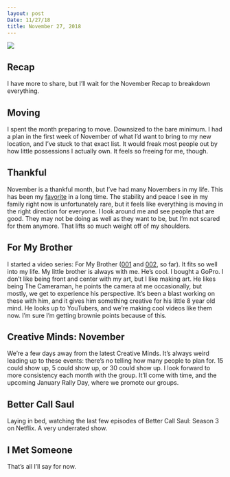 ```yaml
---
layout: post
Date: 11/27/18
title: November 27, 2018
---
```


![][image-1]

## Recap

I have more to share, but I’ll wait for the November Recap to breakdown everything.

## Moving

I spent the month preparing to move. Downsized to the bare minimum. I had a plan in the first week of November of what I’d want to bring to my new location, and I’ve stuck to that exact list. It would freak most people out by how little possessions I actually own. It feels so freeing for me, though.

## Thankful

November is a thankful month, but I’ve had many Novembers in my life. This has been my [favorite][1] in a long time. The stability and peace I see in my family right now is unfortunately rare, but it feels like everything is moving in the right direction for everyone. I look around me and see people that are good. They may not be doing as well as they want to be, but I’m not scared for them anymore. That lifts so much weight off of my shoulders.

## For My Brother

I started a video series: For My Brother ([001][2] and [002][3], so far). It fits so well into my life. My little brother is always with me. He’s cool. I bought a GoPro. I don’t like being front and center with my art, but I like making art. He likes being The Cameraman, he points the camera at me occasionally, but mostly, we get to experience his perspective. It’s been a blast working on these with him, and it gives him something creative for his little 8 year old mind. He looks up to YouTubers, and we’re making cool videos like them now. I’m sure I’m getting brownie points because of this.

## Creative Minds: November

We’re a few days away from the latest Creative Minds. It’s always weird leading up to these events: there’s no telling how many people to plan for. 15 could show up, 5 could show up, or 30 could show up. I look forward to more consistency each month with the group. It’ll come with time, and the upcoming January Rally Day, where we promote our groups.

## Better Call Saul

Laying in bed, watching the last few episodes of Better Call Saul: Season 3 on Netflix. A very underrated show.

## I Met Someone

That’s all I’ll say for now.

[1]:	https://nashp.com/thanksgiving-2018
[2]:	https://nashp.com/for-my-brother-001-farewell-to-thibodaux-apartment
[3]:	https://nashp.com/for-my-brother-002-sundays-at-cross-church

[image-1]:	https://i.imgur.com/PZZ7vyd.jpg